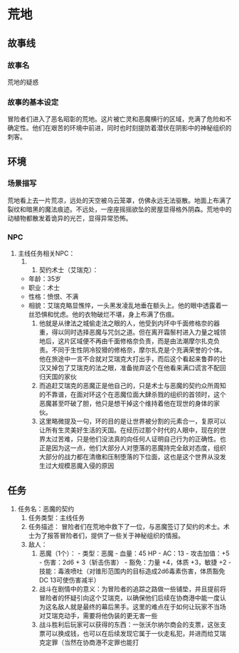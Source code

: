 # 荒地
## 故事线
### 故事名
荒地的疑惑
### 故事的基本设定
冒险者们进入了恶名昭彰的荒地。这片被亡灵和恶魔横行的区域，充满了危险和不确定性。他们在艰苦的环境中前进，同时也时刻提防着潜伏在阴影中的神秘组织的刺客。
## 环境
### 场景描写
荒地看上去一片荒凉，远处的天空被乌云笼罩，仿佛永远无法驱散。地面上布满了裂纹和暗黑的魔法痕迹。不远处，一座座摇摇欲坠的房屋显得格外阴森。荒地中的动植物都散发着诡异的光芒，显得异常恐怖。
### NPC
1. 主线任务相关NPC：
   1. 1. 契约术士（艾瑞克）：
   - 年龄：35岁
   - 职业：术士
   - 性格：愤恨、不满
   - 相貌：艾瑞克略显憔悴，一头黑发凌乱地垂在额头上。他的眼中透露着一丝恐惧和忧虑。他的衣物破烂不堪，身上布满了伤痕。
      1. 他就是从律法之城偷走法之眼的人，他受到内环中千面修格奈的器重，得以同时选择恶魔与咒剑之道。但在离开霜鬃村进入力量之城领地后，这片区域便不再由千面修格奈负责，而是由法潮摩尔扎克负责。不同于生性阴冷狡猾的修格奈，摩尔扎克是个充满荣誉的个体。他在旅途中一言不合就对艾瑞克大打出手，而后这个看起来鲁莽的壮汉又掉包了艾瑞克的法之眼，准备抛弃这个在他看来满口谎言不配回归天国的家伙 
      2. 而追赶艾瑞克的恶魔正是他自己的，只是术士与恶魔的契约众所周知的不靠谱，在面对环这个在恶魔位面大肆杀戮的组织的首领时，这个恶魔甚至吓破了胆，他只是想干掉这个维持着他在现世的身体的家伙。 
      3. 这里略微提及一句，环的目的是让世界被分割的元素合一，复原可以让所有生灵美好生活的天国。在经历过那个时代的人眼中，现在的世界太过苦难，只是他们没法真的向任何人证明自己行为的正确性。也正是因为这一点，他们大部分人对堕落的恶魔持完全敌对态度，组织大部分的战力都在清缴和压制堕落的下位面，这也是这个世界从没发生过大规模恶魔入侵的原因

## 任务
1. 任务名：恶魔的契约
   1. 任务类型：主线任务
   2. 任务描述： 冒险者们在荒地中救下了一位，与恶魔签订了契约的术士。术士为了报答冒险者们，提供了一些关于神秘组织的情报。
   3. 敌人：
      1. 恶魔（1个）：
                - 类型：恶魔
                - 血量：45 HP
                - AC：13
                - 攻击加值：+5
                - 伤害：2d6 + 3（斩击伤害）
                - 豁免：力量 +4，体质 +3，敏捷 +2
                - 技能：毒液喷吐（对锥形范围内的目标造成2d6毒素伤害，体质豁免DC 13可使伤害减半）
      2. 战斗在剧情中的意义：为冒险者的追踪之路做一些铺垫，并且提前将冒险者的怀疑引向这个艾瑞克，以确保他们后续在协商港中能一度认为这名敌人就是最终的幕后黑手。这里的难点在于如何让玩家不当场对艾瑞克动手，需要将他伪装的更无害一些
      3. 战斗胜利后玩家可以获得的东西：一张沃尔纳尔商会的支票，这张支票可以换成钱，也可以在后续发现它属于一伙走私犯，并进而给艾瑞克定罪（当然在协商港不定罪也能打

